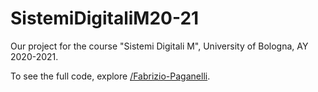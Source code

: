 # SistemiDigitaliM20-21

Our project for the course "Sistemi Digitali M", University of Bologna, AY 2020-2021.

To see the full code, explore [/Fabrizio-Paganelli](https://github.com/FilippoPaganelli/SistemiDigitaliM20-21/Fabrizio-Paganelli).
